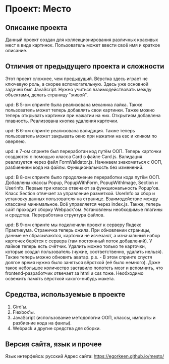 # Проект: Место

## Описание проекта

Данный проект создан для коллекционирования различных красивых мест в виде картинок. Пользователь может ввести своё имя и краткое описание.

## Отличия от предыдущего проекта и сложности

Этот проект сложнее, чем предыдущий. Вёрстка здесь играет не ключевую роль, а скорее вспомогательную. Здесь уже основной задачей был JavaScript. Нужно учиться взаимодействовать между объектами, делать страницу "живой".

upd: В 5-ом спринте была реализована механика лайка. Также пользователь может теперь добавлять  свои картинки. Тажке можно теперь открывать картинки при нажатии на них.
Открытиям добавлена плавность. Реализована кнопка удаления карточки.

upd: В 6-ом спринте реализована валидация. Также теперь пользователь может закрывать окно при нажатии на esc и кликом по оверлею.

upd: в 7-ом спринте был переработан код путём ООП. Теперь карточки создаются с помощью класса Card в файле Card.js. Валидация реализуется через файл FormValidator.js. Начинаем знакомиться с ООП, разбиением кода на файлы. Функциональность без изменений.

upd: В 8-ом спринте было продолжение переработки кода путём ООП. Добавлены классы Popup, PopupWithForm, PopupWithImage, Section и UserInfo. Первые три класса отвечают за функциональность Popup'ов. Класс Section отвечает за управление разметкой. UserInfo за сбор и установку данных пользователя на странице. Взаимодействие между классами минимальное. Всё управляется через index.js. Также, теперь сайт проходит сборку Webpack'ом. Установлены необходимые плагины и средства. Переработана структура файлов.

upd: В 9-ом спринте мы подключили проект к серверу Яндекс Практикума. Страничка теперь ожила. При обновлении страницы, данные не сбрасываются, карточки не исчезают, а изначальный набор карточек берётся с сервера (там постоянный поток добавлений). У лайков теперь есть счётчик. Удалить можно только те карточки, которые создал пользователь (чужие, соответственно, удалить нельзя). Также теперь можно обновить аватар.
p.s. - В этом спринте спустя долгое время нужно было заняться вёрсткой (её было немного). Даже такое небольшое количество заставило попотеть мозг и вспомнить, что frontend-разработчик отвечает за html и css тоже. Необходимо освежить память вёрсткой какого-нибудь макета.

## Средства, используемые в проекте

1. Gird'ы.
2. Flexbox'ы.
3. JavaScript (использование методологии ООП, классы, импорты и разбиение кода на фаилы).
4. Webpack и другие средства для сборки.

## Версия сайта, язык и прочее

Язык интерфейса: русский
Адрес сайта: https://egorkeen.github.io/mesto/


